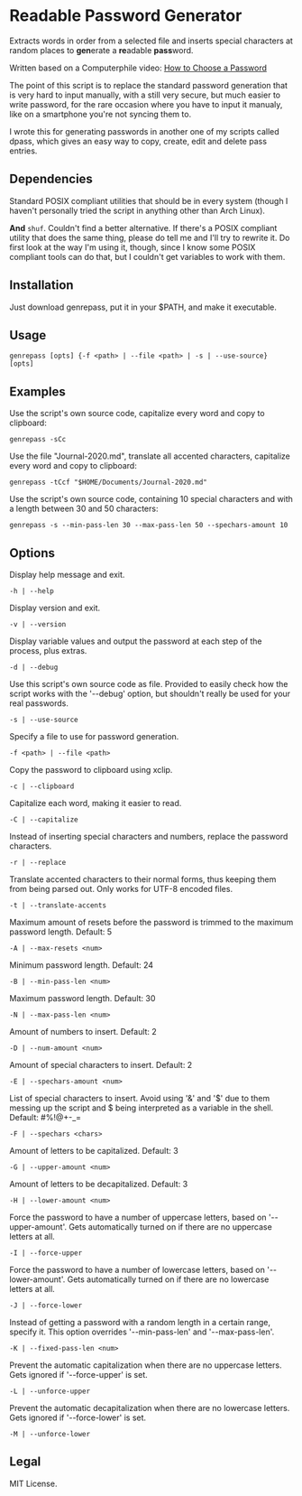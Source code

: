 # Readable Password Generator

Extracts words in order from a selected file and inserts special characters
at random places to **gen**erate a **re**adable **pass**word.

Written based on a Computerphile video:
[How to Choose a Password](https://youtu.be/3NjQ9b3pgIg)

The point of this script is to replace the standard password generation
that is very hard to input manually, with a still very secure,
but much easier to write password, for the rare occasion where you have
to input it manualy, like on a smartphone you're not syncing them to.

I wrote this for generating passwords in another one of my scripts called dpass,
which gives an easy way to copy, create, edit and delete pass entries.

## Dependencies

Standard POSIX compliant utilities that should be in every system (though I
haven't personally tried the script in anything other than Arch Linux).

**And** `shuf`. Couldn't find a better alternative. If there's a POSIX compliant
utility that does the same thing, please do tell me and I'll try to rewrite it.
Do first look at the way I'm using it, though, since I know some POSIX
compliant tools can do that, but I couldn't get variables to work with them.

## Installation

Just download genrepass, put it in your $PATH, and make it executable.

## Usage

`genrepass [opts] {-f <path> | --file <path> | -s | --use-source} [opts]`

## Examples

Use the script's own source code, capitalize every word and copy to clipboard:

`genrepass -sCc`

Use the file "Journal-2020.md", translate all accented characters, capitalize
every word and copy to clipboard:

`genrepass -tCcf "$HOME/Documents/Journal-2020.md"`

Use the script's own source code, containing 10 special characters and
with a length between 30 and 50 characters:

`genrepass -s --min-pass-len 30 --max-pass-len 50 --spechars-amount 10`

## Options

Display help message and exit.

`-h | --help`

Display version and exit.

`-v | --version`

Display variable values and output the password at each step of the process,
plus extras.

`-d | --debug`

Use this script's own source code as file. Provided to easily check how the
script works with the '--debug' option, but shouldn't really be used
for your real passwords.

`-s | --use-source`

Specify a file to use for password generation.

`-f <path> | --file <path>`

Copy the password to clipboard using xclip.

`-c | --clipboard`

Capitalize each word, making it easier to read.

`-C | --capitalize`

Instead of inserting special characters and numbers, replace the password characters.

`-r | --replace`

Translate accented characters to their normal forms, thus keeping them
from being parsed out. Only works for UTF-8 encoded files.

`-t | --translate-accents`

Maximum amount of resets before the password is trimmed to the maximum
password length. Default: 5

`-A | --max-resets <num>`

Minimum password length. Default: 24

`-B | --min-pass-len <num>`

Maximum password length. Default: 30

`-N | --max-pass-len <num>`

Amount of numbers to insert. Default: 2

`-D | --num-amount <num>`

Amount of special characters to insert. Default: 2

`-E | --spechars-amount <num>`

List of special characters to insert. Avoid using '&' and '$' due to them
messing up the script and $ being interpreted as a variable in the shell.
Default: #%!@+-_=

`-F | --spechars <chars>`

Amount of letters to be capitalized. Default: 3

`-G | --upper-amount <num>`

Amount of letters to be decapitalized. Default: 3

`-H | --lower-amount <num>`

Force the password to have a number of uppercase letters,
based on '--upper-amount'. Gets automatically turned on if there
are no uppercase letters at all.

`-I | --force-upper`

Force the password to have a number of lowercase letters,
based on '--lower-amount'. Gets automatically turned on if
there are no lowercase letters at all.

`-J | --force-lower`

Instead of getting a password with a random length in a certain range,
specify it. This option overrides '--min-pass-len' and '--max-pass-len'.

`-K | --fixed-pass-len <num>`

Prevent the automatic capitalization when there are no uppercase letters.
Gets ignored if '--force-upper' is set.

`-L | --unforce-upper`

Prevent the automatic decapitalization when there are no lowercase letters.
Gets ignored if '--force-lower' is set.

`-M | --unforce-lower`

## Legal

MIT License.
